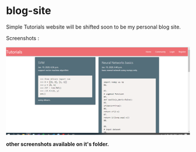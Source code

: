 # blog-site
Simple Tutorials website will be shifted soon to be my personal blog site.

Screenshots :

![mai page ](https://github.com/mostafa-zaghloul/blog-site/blob/master/screenshots/main.png)

<strong>other screenshots available on it's folder.</strong>
